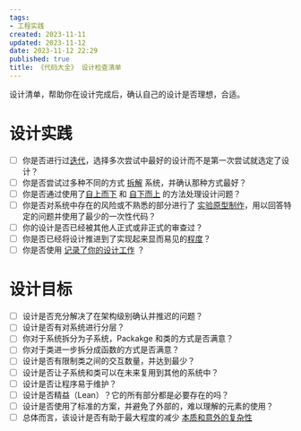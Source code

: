 ```yaml
---
tags:
- 工程实践 
created: 2023-11-11
updated: 2023-11-12
date: 2023-11-12 22:29 
published: true
title: 《代码大全》 设计检查清单
---
```


设计清单，帮助你在设计完成后，确认自己的设计是否理想，合适。

# 设计实践

- [ ] 你是否进行过[迭代](/ch_05_design_in_construction/#迭代)，选择多次尝试中最好的设计而不是第一次尝试就选定了设计？
- [ ] 你是否尝试过多种不同的方式 [拆解](/ch_05_design_in_construction/#分而治之) 系统，并确认那种方式最好？
- [ ] 你是否通过使用了[自上而下](/ch_05_design_in_construction/#自上而下的论据) 和 [自下而上](/ch_05_design_in_construction/#自下而上的论据) 的方法处理设计问题？
- [ ] 你是否对系统中存在的风险或不熟悉的部分进行了 [实验原型制作](/ch_05_design_in_construction/#实验原型制作)，用以回答特定的问题并使用了最少的一次性代码？
- [ ] 你的设计是否已经被其他人正式或非正式的审查过？
- [ ] 你是否已经将设计推进到了实现起来显而易见的[程度](/ch_05_design_in_construction/#多少设计就足够了？)？
- [ ] 你是否使用 [记录了你的设计工作](/ch_05_design_in_construction/#记录你的设计工作) ？

# 设计目标

- [ ] 设计是否充分解决了在架构级别确认并推迟的问题？
- [ ] 设计是否有对系统进行分层？
- [ ] 你对于系统拆分为子系统，Packakge 和类的方式是否满意？
- [ ] 你对于类进一步拆分成函数的方式是否满意？
- [ ] 设计是否有限制类之间的交互数量，并达到最少？
- [ ] 设计是否让子系统和类可以在未来复用到其他的系统中？
- [ ] 设计是否让程序易于维护？
- [ ] 设计是否精益（Lean）？它的所有部分都是必要存在的吗？
- [ ] 设计是否使用了标准的方案，并避免了外部的，难以理解的元素的使用？
- [ ] 总体而言，该设计是否有助于最大程度的减少 [本质和意外的复杂性](/ch_05_design_in_construction/#本质和意外的bbuu困难)
